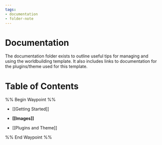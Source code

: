 ```yaml
---
tags:
- documentation
- folder-note
---
```

# Documentation
The documentation folder exists to outline useful tips for managing and using the worldbuilding template. It also includes links to documentation for the plugins/theme used for this template.
# Table of Contents
%% Begin Waypoint %%
- [[Getting Started]]
- **[[Images]]**

- [[Plugins and Theme]]

%% End Waypoint %%
